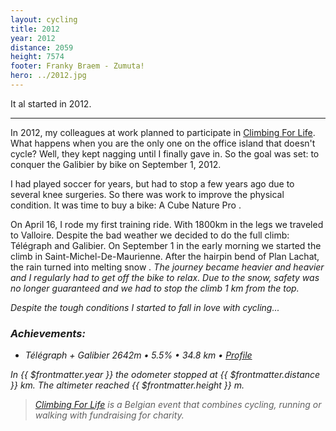 ```yaml
---
layout: cycling
title: 2012
year: 2012
distance: 2059
height: 7574
footer: Franky Braem - Zumuta!
hero: ../2012.jpg
---
```


It al started in 2012.

---

In 2012, my colleagues at work planned to participate in [Climbing For Life](https://www.climbingforlife.be/).
What happens when you are the only one on the office island that doesn't cycle?
Well, they kept nagging until I finally gave in. So the goal was set: to conquer
the <i class="fas fa-mountain"></i> Galibier by bike on September 1, 2012.

<i class="fas fa-futbol"></i> I had played soccer for years, but had to stop a few years ago due to several 
knee surgeries. So there was work to improve the physical condition.
It was time to buy a bike: A Cube Nature Pro <i class="fas fa-bicycle"></i>.

On April 16, I rode my first training ride. With 1800km in the legs we traveled
to Valloire. Despite the bad weather we decided to do the full climb: Télégraph and Galibier.
On September 1 in the early morning we started the climb in Saint-Michel-De-Maurienne.
After the hairpin bend of Plan Lachat, the rain turned into melting snow <i class="fas fa-snowflake text-blue-500" />. The journey 
became heavier and heavier and I regularly had to get off the bike to relax.
Due to the snow, safety was no longer guaranteed and we had to stop the climb 1 km 
from the top.

Despite the tough conditions I started to fall in love with cycling...
<i class="fa fa-heart text-red-500 ml-2" />

### Achievements:
+ Télégraph + Galibier <i class="fas fa-mountain" /> 2642m &bull; 5.5% &bull; 34.8 km &bull; [Profile](https://climbfinder.com/en/climbs/col-du-galibier)

In {{ $frontmatter.year }} the odometer <i class="fas fa-tachometer-alt" /> stopped at {{ $frontmatter.distance }} km.
The altimeter <i class="fas fa-arrow-right -rotate-45" /> reached {{ $frontmatter.height }} m.

> [Climbing For Life](https://www.climbingforlife.be/) is a Belgian event that combines
> cycling, running or walking with fundraising for charity.
